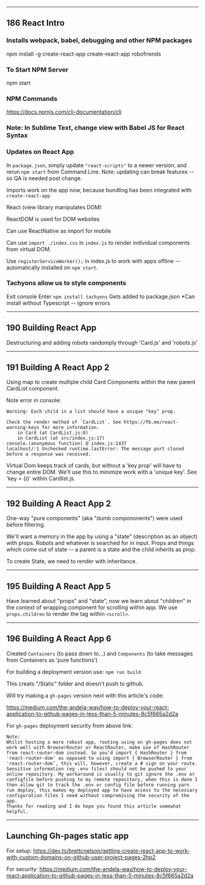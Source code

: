 -----------------------------------
186 React Intro 
-----------------------------------
### Installs webpack, babel, debugging and other NPM packages
npm install -g create-react-app 
create-react-app robofriends

### To Start NPM Server
npm start

### NPM Commands
https://docs.npmjs.com/cli-documentation/cli

### Note: In Sublime Text, change view with Babel JS for React Syntax

### Updates on React App
In `package.json`, simply update `"react-scripts"` to a newer version, and rerun `npm start` from Command Line. Note: updating can break features -- so QA is needed post change.

Imports work on the app now, because bundling has been integrated with `create-react-app`

React (view library manipulates DOM)

ReactDOM is used for DOM websites

Can use ReactNative as import for mobile

Can use `import ./index.css` in `index.js` to render individual components from virtual DOM.

Use `registerServiceWorker();` in index.js to work with apps offline -- automatically installed on `npm start`.

### Tachyons allow us to style components
Exit console
Enter `npm install tachyons`
Gets added to package.json
*Can install without Typescript -- ignore errors

-------------------------------------
190 Building React App
------------------------------------

Destructuring and adding robots randomply through 'Card.js' and 'robots.js'

---------------------------------------
191 Building A React App 2
---------------------------------------

Using map to create multiple child Card Components within the new parent CardList component.

Note error in console:

	Warning: Each child in a list should have a unique "key" prop.

	Check the render method of `CardList`. See https://fb.me/react-warning-keys for more information.
	    in Card (at CardList.js:8)
	    in CardList (at src/index.js:17)
	console.(anonymous function) @ index.js:1437
	localhost/:1 Unchecked runtime.lastError: The message port closed before a response was received.

Virtual Dom keeps track of cards, but without a 'key prop' will have to change entire DOM. We'll use this to minimize work with a 'unique key'. See 'key = {i}' within Cardlist.js.

---------------------------------------
192 Building A React App 2
---------------------------------------

One-way "pure components" (aka "dumb compononents") were used before filtering.

We'll want a memory in the app by using a "state" (description as an object) with props. Robots and whatever is searched for in input. Props and things which come out of state -- a parent is a state and the child inherits as prop.

To create State, we need to render with inheritance.

---------------------------------------
195 Building A React App 5
---------------------------------------

Have learned about "props" and "state", now we learn about "children" in the context of wrapping component for scrolling within app. We use `props.children` to render the tag within `<scroll>`.


---------------------------------------
196 Building A React App 6
---------------------------------------

Created `Containers` (to pass down to...) and `Components` (to take messages from Containers as 'pure functions')

For building a deployment version use:
`npm run build`

This creats "/Static" folder and doesn't push to github.

Will try making a `gh-pages` version next with this article's code:

https://medium.com/the-andela-way/how-to-deploy-your-react-application-to-github-pages-in-less-than-5-minutes-8c5f665a2d2a

For `gh-pages` deployment security from above link:

```
Note:
Whilst hosting a more robust app, routing using on gh-pages does not work well with BrowserRouter or ReactRouter, make use of HashRouter from react-router-dom instead. So you’d import { HashRouter } from 'react-router-dom' as opposed to using import { BrowserRouter } from 'react-router-dom’, this will, however, create a # sign on your route.
Sensitive information (eg .env files) should not be pushed to your online repository. My workaround is usually to git ignore the .env or configfile before pushing to my remote repository, when this is done I then allow git to track the .env or config file before running yarn run deploy, this makes my deployed app to have access to the necessary configuration files I need without compromising the security of the app.
Thanks for reading and I do hope you found this article somewhat helpful.
```

----------------------------------------
Launching Gh-pages static app 
----------------------------------------

For setup:
https://dev.to/brettcnelson/getting-create-react-app-to-work-with-custom-domains-on-github-user-project-pages-2hp2

For security:
https://medium.com/the-andela-way/how-to-deploy-your-react-application-to-github-pages-in-less-than-5-minutes-8c5f665a2d2a